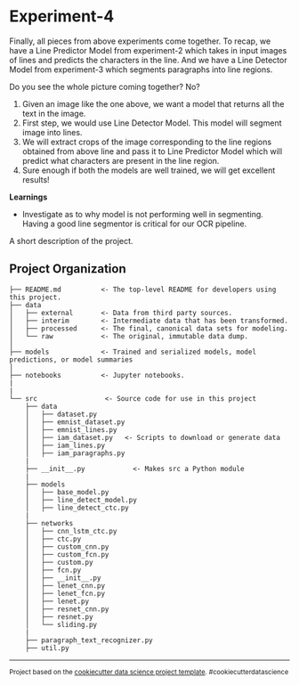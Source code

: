Experiment-4
==============================
Finally, all pieces from above experiments come together. To recap, we have a Line Predictor Model from experiment-2 which takes in input images of lines and predicts the characters in the line. And we have a Line Detector Model from experiment-3 which segments paragraphs into line regions.

Do you see the whole picture coming together? No?

1. Given an image like the one above, we want a model that returns all the text in the image.
2. First step, we would use Line Detector Model. This model will segment image into lines.
3. We will extract crops of the image corresponding to the line regions obtained from above line and pass it to Line Predictor Model which will predict what characters are present in the line region.
4. Sure enough if both the models are well trained, we will get excellent results!



**Learnings**

- Investigate as to why model is not performing well in segmenting. Having a good line segmentor is critical for our OCR pipeline.



A short description of the project.

Project Organization
------------

    ├── README.md          <- The top-level README for developers using this project.
    ├── data
    │   ├── external       <- Data from third party sources.
    │   ├── interim        <- Intermediate data that has been transformed.
    │   ├── processed      <- The final, canonical data sets for modeling.
    │   └── raw            <- The original, immutable data dump.
    │
    ├── models             <- Trained and serialized models, model predictions, or model summaries
    │
    ├── notebooks          <- Jupyter notebooks.
    |
    |
    └── src                 <- Source code for use in this project
        ├── data
        │   ├── dataset.py
        │   ├── emnist_dataset.py
        │   ├── emnist_lines.py
        │   ├── iam_dataset.py   <- Scripts to download or generate data
        │   ├── iam_lines.py
        │   ├── iam_paragraphs.py
        |
        ├── __init__.py            <- Makes src a Python module
        |
        ├── models
        │   ├── base_model.py
        │   ├── line_detect_model.py
        │   ├── line_detect_ctc.py
        |
        ├── networks
        │   ├── cnn_lstm_ctc.py
        │   ├── ctc.py
        │   ├── custom_cnn.py
        │   ├── custom_fcn.py
        │   ├── custom.py
        │   ├── fcn.py
        │   ├── __init__.py
        │   ├── lenet_cnn.py
        │   ├── lenet_fcn.py
        │   ├── lenet.py
        │   ├── resnet_cnn.py
        │   ├── resnet.py
        │   └── sliding.py
        |
        ├── paragraph_text_recognizer.py
        ├── util.py

--------

<p><small>Project based on the <a target="_blank" href="https://drivendata.github.io/cookiecutter-data-science/">cookiecutter data science project template</a>. #cookiecutterdatascience</small></p>

